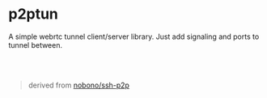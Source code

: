 # p2ptun
A simple webrtc tunnel client/server library.
Just add signaling and ports to tunnel between.

<br><br>

> derived from [nobono/ssh-p2p](https://github.com/nobonobo/ssh-p2p)
